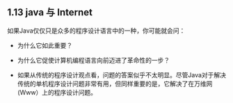 ## 1.13 java 与 Internet

如果Java仅仅只是众多的程序设计语言中的一种，你可能就会问：

- 为什么它如此重要？
- 为什么它促使计算机编程语言向前迈进了革命性的一步？
  
- 如果从传统的程序设计观点看，问题的答案似乎不太明显。尽管Java对于解决传统的单机程序设计问题非常有用，但同样重要的是，它解决了在万维网(Www）上的程序设计问题。

